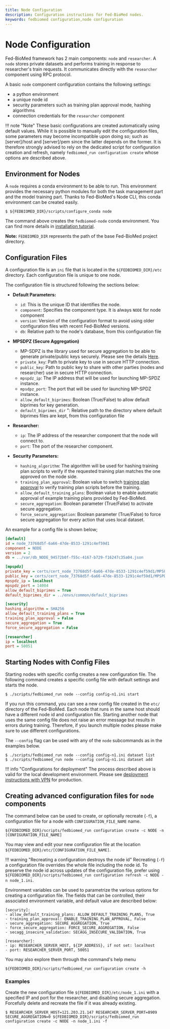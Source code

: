 ```yaml
---
title: Node Configuration
description: Configuration instructions for Fed-BioMed nodes. 
keywords: fedbiomed configuration,node configuration
---
```


# Node Configuration

Fed-BioMed framework has 2 main components: `node` and `researcher`. A `node` stores private datasets and 
performs training in response to researcher's train requests. It communicates directly with the `researcher` component using RPC protocol.


A basic `node` component configuration contains the following settings:

- a python environment
- a unique node id 
- security parameters such as training plan approval mode, hashing algorithms 
- connection credentials for the `researcher` component

!!! note "Note"
    These basic configurations are created automatically using default values.
    While it is possible to manually edit the configuration files, some parameters may become incompatible upon doing so; such as [server]/host and [server]/pem since the latter depends on the former.
    It is therefore strongly advised to rely on the dedicated script for configuration creation and refresh, namely `fedbiomed_run configuration create` whose options are described above.
    
## Environment for Nodes 

A `node` requires a conda environment to be able to run. 
This environment provides the necessary python modules for both the task management part and the model training part. 
Thanks to Fed-BioMed's Node CLI, this conda environment can be created easily. 

```
$ ${FEDBIOMED_DIR}/scripts/configure_conda node
```

The command above creates the `fedbiomed-node` conda environment. 
You can find more details in [installation tutorial](../../tutorials/installation/0-basic-software-installation.md). 

**Note:** `FEDBIOMED_DIR` represents the path of the base Fed-BioMed project directory.


## Configuration Files

A configuration file is an `ini` file that is located in the `${FEDBIOMED_DIR}/etc` directory. 
Each configuration file is unique to one node.

The configuration file is structured following the sections below:

- **Default Parameters:**   
    - `id`: This is the unique ID that identifies the node. 
    - `component`: Specifies the component type. It is always `NODE` for node component
    - `version`: Version of the configuration format to avoid using older configuration files with recent Fed-BioMed versions. 
    - `db`: Relative path to the node's database, from this configuration file

- **MPSDPZ (Secure Aggregation)**
    - MP-SDPZ is the library used for secure aggregation to be able to generate private/public keys securely. Please see the details [Here](../secagg/configuration.md).
    - `private_key`: Path to private key to use in secure HTTP connection.
    - `public_key`: Path to public key to share with other parties (nodes and researcher) use in secure HTTP connection.
    - `mpspdz_ip`: The IP address that will be used for launching MP-SPDZ instance. 
    - `mpsdpz_port`: The port that will be used for launching MP-SPDZ instance. 
    - `allow_default_biprimes`: Boolean (True/False) to allow default biprimes for key generation. 
    - `default_biprimes_dir` ": Relative path to the directory where default biprimes files are kept, from this configuration file

- **Researcher:**  
    - `ip`: The IP address of the researcher component that the node will connect to.
    - `port`: The port of the researcher component.   

- **Security Parameters:**
    - `hashing_algorithm`: The algorithm will be used for hashing training plan scripts to verify if the requested training plan matches the one approved on the node side.
    - `training_plan_approval`: Boolean value to switch [training plan approval](./training-plan-security-manager.md) 
    to verify training plan scripts before the training.
    - `allow_default_training_plans`: Boolean value to enable automatic approval of example training plans provided by Fed-BioMed. 
    - `secure_aggregation`: Boolean parameter (True/False) to activate secure aggregation. 
    - `force_secure_aggregation`: Boolean parameter (True/False) to force secure aggregation for every action that uses local dataset.


An example for a config file is shown below;

```ini
[default]
id = node_73768d5f-6a66-47de-8533-1291c4ef59d1
component = NODE
version = 2
db = ../var/db_NODE_94572b0f-f55c-4167-b729-f16247c35a04.json

[mpspdz]
private_key = certs/cert_node_73768d5f-6a66-47de-8533-1291c4ef59d1/MPSPDZ_certificate.key
public_key = certs/cert_node_73768d5f-6a66-47de-8533-1291c4ef59d1/MPSPDZ_certificate.pem
mpspdz_ip = localhost
mpspdz_port = 14004
allow_default_biprimes = True
default_biprimes_dir = ../envs/common/default_biprimes

[security]
hashing_algorithm = SHA256
allow_default_training_plans = True
training_plan_approval = False
secure_aggregation = True
force_secure_aggregation = False

[researcher]
ip = localhost
port = 50051

```

## Starting Nodes with Config Files

Starting nodes with specific config creates a new configuration file. 
The following command creates a specific config file with default settings and starts the node. 

```
$ ./scripts/fedbiomed_run node --config config-n1.ini start
```

If you run this command, you can see a new config file created in the `etc/` directory of the Fed-BioMed. 
Each node that runs in the same host should have a different node id and configuration file. Starting 
another node that uses the same config file does not raise an error message but results in errors during training.
Therefore, if you launch multiple nodes please make sure to use different configurations.

The `--config` flag can be used with any of the `node` subcommands as in the examples below. 

```
$ ./scripts/fedbiomed_run node --config config-n1.ini dataset list
$ ./scripts/fedbiomed_run node --config config-n1.ini dataset add
```

!!! info "Configurations for deployment"
    The process described above is valid for the local development environment. Please see
    [deployment instructions with VPN](../deployment/deployment-vpn.md) for production.  

## Creating advanced configuration files for `node` components

The command below can be used to create, or optionally recreate (`-f`), a configuration file for a node with 
`CONFIGURATION_FILE_NAME` name.

```
${FEDBIOMED_DIR}/scripts/fedbiomed_run configuration create -c NODE -n [CONFIGURATION_FILE_NAME]
```

You may view and edit your new configuration file at the location `${FEDBIOMED_DIR}/etc/[CONFIGURATION_FILE_NAME]`.

!!! warning "Recreating a configuration destroys the node id"
    Recreating (`-f`) a configuration file overrides the whole file including the node id.
    To preserve the node id across updates of the configuration file, prefer using `${FEDBIOMED_DIR}/scripts/fedbiomed_run configuration refresh -c NODE -n node_1.ini`.

Environment variables can be used to parametrize the various options for creating a configuration file.
The fields that can be controlled, their associated environment variable, and default value are described below:

```
[security]:
- allow_default_training_plans: ALLOW_DEFAULT_TRAINING_PLANS, True
- training_plan_approval: ENABLE_TRAINING_PLAN_APPROVAL, False
- secure_aggregation: SECURE_AGGREGATION, True
- force_secure_aggregation: FORCE_SECURE_AGGREGATION, False
- secagg_insecure_validation: SECAGG_INSECURE_VALIDATION, True

[researcher]:
- ip: RESEARCHER_SERVER_HOST, ${IP_ADDRESS}, if not set: localhost
- port: RESEARCHER_SERVER_PORT, 50051
```

You may also explore them through the command's help menu 

```
${FEDBIOMED_DIR}/scripts/fedbiomed_run configuration create -h
```

### Examples

Create the new configuration file `${FEDBIOMED_DIR}/etc/node_1.ini` with a specified IP and port for the researcher,
and disabling secure aggregation. Forcefully delete and recreate the file if it was already existing.

```
$ RESEARCHER_SERVER_HOST=121.203.21.147 RESEARCHER_SERVER_PORT=8909 SECURE_AGGREGATION=0 ${FEDBIOMED_DIR}/scripts/fedbiomed_run configuration create -c NODE -n node_1.ini -f
```

